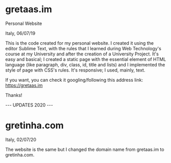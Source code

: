 # gretaas.im
Personal Website

Italy, 06/07/19

This is the code created for my personal website.
I created it using the editor Sublime Text, with the rules that I learned during Web Technology's course at my University and after the creation of a University Project.
It's easy and basical; I created a static page with the essential element of HTML language (like paragraph, div, class, id, title and lists) and I implemented the style of page with CSS's rules.
It's responsive; I used, mainly, text.

If you want, you can check it googling/following this address link: https://gretaas.im 

Thanks!

--- UPDATES 2020 ---

# gretinha.com

Italy, 02/07/20

The website is the same but I changed the domain name from gretaas.im to gretinha.com.
